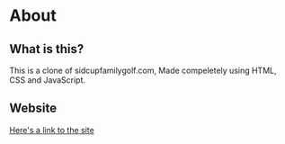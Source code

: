 # About
## What is this?
This is a clone of sidcupfamilygolf.com, Made compeletely using HTML, CSS and JavaScript.
## Website
[Here's a link to the site](https://nishkarsh-varshney.github.io/Golf-Site/)
